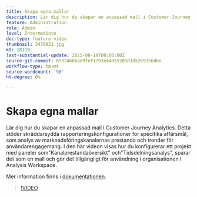 ```yaml
---
title: Skapa egna mallar
description: Lär dig hur du skapar en anpassad mall i Customer Journey Analytics.
feature: Administration
role: Admin
level: Intermediate
doc-type: feature video
thumbnail: 3470921.jpg
kt: 18119
last-substantial-update: 2025-08-19T00:00:00Z
source-git-commit: b532468bae9fef1793e44d55203d1d52e9356d6e
workflow-type: tm+mt
source-wordcount: '90'
ht-degree: 0%

---
```


# Skapa egna mallar

Lär dig hur du skapar en anpassad mall i Customer Journey Analytics. Detta stöder skräddarsydda rapporteringskonfigurationer för specifika affärsmål, som analys av marknadsföringskanalernas prestanda och trender för användarengagemang. I den här videon visas hur du konfigurerar ett projekt med paneler som&quot;Kanalprestandaöversikt&quot; och&quot;Tidsdelningsanalys&quot;, sparar det som en mall och gör det tillgängligt för användning i organisationen i Analysis Workspace.

Mer information finns i [dokumentationen](https://experienceleague.adobe.com/sv/docs/analytics-platform/using/cja-workspace/templates/create-templates).

>[!VIDEO](https://video.tv.adobe.com/v/3470921/?learn=on)
